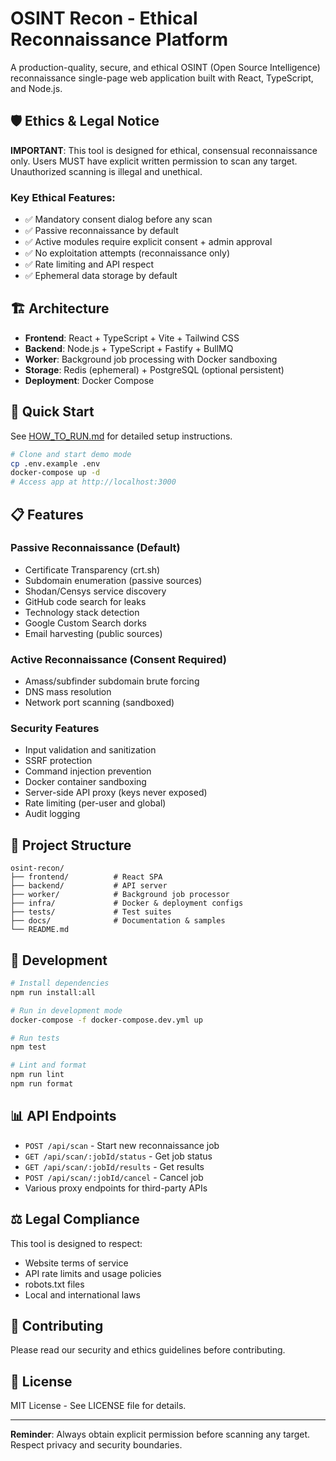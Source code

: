 # OSINT Recon - Ethical Reconnaissance Platform

A production-quality, secure, and ethical OSINT (Open Source Intelligence) reconnaissance single-page web application built with React, TypeScript, and Node.js.

## 🛡️ Ethics & Legal Notice

**IMPORTANT**: This tool is designed for ethical, consensual reconnaissance only. Users MUST have explicit written permission to scan any target. Unauthorized scanning is illegal and unethical.

### Key Ethical Features:
- ✅ Mandatory consent dialog before any scan
- ✅ Passive reconnaissance by default
- ✅ Active modules require explicit consent + admin approval
- ✅ No exploitation attempts (reconnaissance only)
- ✅ Rate limiting and API respect
- ✅ Ephemeral data storage by default

## 🏗️ Architecture

- **Frontend**: React + TypeScript + Vite + Tailwind CSS
- **Backend**: Node.js + TypeScript + Fastify + BullMQ
- **Worker**: Background job processing with Docker sandboxing
- **Storage**: Redis (ephemeral) + PostgreSQL (optional persistent)
- **Deployment**: Docker Compose

## 🚀 Quick Start

See [HOW_TO_RUN.md](docs/HOW_TO_RUN.md) for detailed setup instructions.

```bash
# Clone and start demo mode
cp .env.example .env
docker-compose up -d
# Access app at http://localhost:3000
```

## 📋 Features

### Passive Reconnaissance (Default)
- Certificate Transparency (crt.sh)
- Subdomain enumeration (passive sources)
- Shodan/Censys service discovery
- GitHub code search for leaks
- Technology stack detection
- Google Custom Search dorks
- Email harvesting (public sources)

### Active Reconnaissance (Consent Required)
- Amass/subfinder subdomain brute forcing
- DNS mass resolution
- Network port scanning (sandboxed)

### Security Features
- Input validation and sanitization
- SSRF protection
- Command injection prevention
- Docker container sandboxing
- Server-side API proxy (keys never exposed)
- Rate limiting (per-user and global)
- Audit logging

## 📁 Project Structure

```
osint-recon/
├── frontend/          # React SPA
├── backend/           # API server
├── worker/            # Background job processor
├── infra/             # Docker & deployment configs
├── tests/             # Test suites
├── docs/              # Documentation & samples
└── README.md
```

## 🔧 Development

```bash
# Install dependencies
npm run install:all

# Run in development mode
docker-compose -f docker-compose.dev.yml up

# Run tests
npm test

# Lint and format
npm run lint
npm run format
```

## 📊 API Endpoints

- `POST /api/scan` - Start new reconnaissance job
- `GET /api/scan/:jobId/status` - Get job status
- `GET /api/scan/:jobId/results` - Get results
- `POST /api/scan/:jobId/cancel` - Cancel job
- Various proxy endpoints for third-party APIs

## ⚖️ Legal Compliance

This tool is designed to respect:
- Website terms of service
- API rate limits and usage policies
- robots.txt files
- Local and international laws

## 🤝 Contributing

Please read our security and ethics guidelines before contributing.

## 📄 License

MIT License - See LICENSE file for details.

---

**Reminder**: Always obtain explicit permission before scanning any target. Respect privacy and security boundaries.